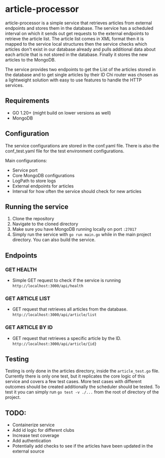 # article-processor
article-processor is a simple service that retrieves articles from external endpoints and stores them in the database.
The service has a scheduled interval on which it sends out get requests to the external endpoints to retrieve the article list.
The article list comes in XML format then it is mapped to the service local structures then the service checks which articles don't exist in our database already
and pulls additional data about each article that is not stored in the database. Finally it stores the new articles to the MongoDB.

The service provides two endpoints to get the List of the articles stored in the database and to get single articles by their ID
Chi router was chosen as a lightweight solution with easy to use features to handle the HTTP services.

## Requirements
* GO 1.20+ (might build on lower versions as well)
* MongoDB

## Configuration
The service configurations are stored in the conf.yaml file. There is also the conf_test.yaml file for the test environment configurations.

Main configurations:
* Service port
* Core MongoDB configurations
* LogPath to store logs
* External endpoints for articles
* Interval for how often the service should check for new articles

## Running the service
1. Clone the repository
2. Navigate to the cloned directory
3. Make sure you have MongoDB running locally on port `:27017`
4. Simply run the service with `go run main.go` while in the main project directory. You can also build the service.

## Endpoints

### GET HEALTH
* Simple GET request to check if the service is running
  `http://localhost:3000/api/health`

### GET ARTICLE LIST
* GET request that retrieves all articles from the database.
  `http://localhost:3000/api/article/list`

### GET ARTICLE BY ID
* GET request that retrieves a specific article by the ID.
  `http://localhost:3000/api/article/{id}`

## Testing
Testing is only done in the articles directory, inside the `article_test.go` file. Currently there is only one test, but it replicates the core logic of this service and covers a few test cases.
More test cases with different outcomes should be created additionally the scheduler should be tested.
To test it you can simply run `go test -v ./...` from the root of directory of the project.

## TODO:
* Containerize service
* Add id logic for different clubs
* Increase test coverage
* Add authentication
* Potentially add checks to see if the articles have been updated in the external source